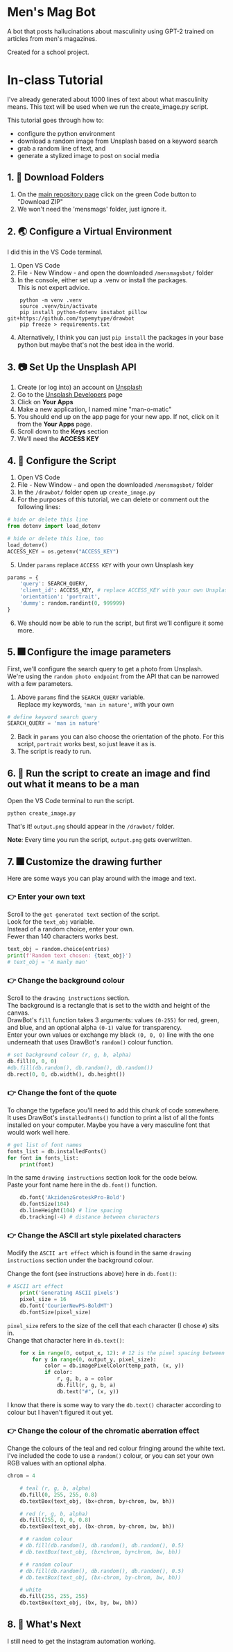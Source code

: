 # Men's Mag Bot

A bot that posts hallucinations about masculinity using GPT-2 trained on articles from men's magazines.  

Created for a school project. 

# In-class Tutorial

I've already generated about 1000 lines of text about what masculinity means. This text will be used when we run the create_image.py script.  

This tutorial goes through how to:
- configure the python environment
- download a random image from Unsplash based on a keyword search
- grab a random line of text, and
- generate a stylized image to post on social media

## 1. :file_folder: Download Folders

1. On the [main repository page](https://github.com/jfung53/mensmagbot) click on the green Code button to "Download ZIP"
2. We won't need the 'mensmags' folder, just ignore it.

## 2. :earth_asia: Configure a Virtual Environment

I did this in the VS Code terminal.  

1. Open VS Code
2. File - New Window - and open the downloaded `/mensmagsbot/` folder
3. In the console, either set up a .venv or install the packages.  
This is not expert advice. 
```console
    python -m venv .venv
    source .venv/bin/activate
    pip install python-dotenv instabot pillow git+https://github.com/typemytype/drawbot
    pip freeze > requirements.txt
```
4. Alternatively, I think you can just `pip install` the packages in your base python but maybe that's not the best idea in the world.  

## 3. :camera: Set Up the Unsplash API

1. Create (or log into) an account on [Unsplash](https://unsplash.com)
2. Go to the [Unsplash Developers](https://unsplash.com/developers) page
3. Click on **Your Apps**
4. Make a new application, I named mine "man-o-matic"
5. You should end up on the app page for your new app. If not, click on it from the **Your Apps** page.
6. Scroll down to the **Keys** section
7. We'll need the **ACCESS KEY**

## 4. :snake: Configure the Script

1. Open VS Code
2. File - New Window - and open the downloaded `/mensmagsbot/` folder
3. In the `/drawbot/` folder open up `create_image.py`
4. For the purposes of this tutorial, we can delete or comment out the following lines:
```python
# hide or delete this line
from dotenv import load_dotenv
```
```python
# hide or delete this line, too
load_dotenv()
ACCESS_KEY = os.getenv("ACCESS_KEY")
```
5. Under `params` replace `ACCESS KEY` with your own Unsplash key
```python
params = {
    'query': SEARCH_QUERY,
    'client_id': ACCESS_KEY, # replace ACCESS_KEY with your own Unsplash key
    'orientation': 'portrait', 
    'dummy': random.randint(0, 999999) 
}
```
6. We should now be able to run the script, but first we'll configure it some more.

## 5. :fireworks: Configure the image parameters

First, we'll configure the search query to get a photo from Unsplash.  
We're using the `random photo endpoint` from the API that can be narrowed with a few parameters.  

1. Above `params` find the `SEARCH_QUERY` variable.  
Replace my keywords, `'man in nature'`, with your own
```python
# define keyword search query
SEARCH_QUERY = 'man in nature'
```
2. Back in `params` you can also choose the orientation of the photo. For this script, `portrait` works best, so just leave it as is.
3. The script is ready to run. 

## 6. :crystal_ball: Run the script to create an image and find out what it means to be a man

Open the VS Code terminal to run the script.
```console
python create_image.py
```

That's it! `output.png` should appear in the `/drawbot/` folder.  

**Note**: Every time you run the script, `output.png` gets overwritten.  

## 7. :fireworks: Customize the drawing further

Here are some ways you can play around with the image and text.

### :point_right: Enter your own text

Scroll to the `get generated text` section of the script.  
Look for the `text_obj` variable.  
Instead of a random choice, enter your own.  
Fewer than 140 characters works best. 
```python
text_obj = random.choice(entries)
print(f'Random text chosen: {text_obj}')
# text_obj = 'A manly man'
```

### :point_right: Change the background colour

Scroll to the `drawing instructions` section.  
The background is a rectangle that is set to the width and height of the canvas.  
DrawBot's `fill` function takes 3 arguments: values `(0-255)` for red, green, and blue, and an optional alpha `(0-1)` value for transparency.  
Enter your own values or exchange my black `(0, 0, 0)` line with the one underneath that uses DrawBot's `random()` colour function.  
```python
# set background colour (r, g, b, alpha)
db.fill(0, 0, 0)
#db.fill(db.random(), db.random(), db.random())
db.rect(0, 0, db.width(), db.height())
```

### :point_right: Change the font of the quote

To change the typeface you'll need to add this chunk of code somewhere.  
It uses DrawBot's `installedFonts()` function to print a list of all the fonts installed on your computer.  Maybe you have a very masculine font that would work well here.  
```python
# get list of font names
fonts_list = db.installedFonts()
for font in fonts_list:
    print(font)
```
In the same `drawing instructions` section look for the code below.  
Paste your font name here in the `db.font()` function.   
```python
    db.font('AkzidenzGroteskPro-Bold')
    db.fontSize(104)
    db.lineHeight(104) # line spacing
    db.tracking(-4) # distance between characters
```

### :point_right: Change the ASCII art style pixelated characters

Modify the `ASCII art effect` which is found in the same `drawing instructions` section under the background colour.  

Change the font (see instructions above) here in `db.font()`:
```python
# ASCII art effect
    print('Generating ASCII pixels')
    pixel_size = 16
    db.font('CourierNewPS-BoldMT')
    db.fontSize(pixel_size)
```
`pixel_size` refers to the size of the cell that each character (I chose `#`) sits in.  
Change that character here in `db.text()`:
```python
    for x in range(0, output_x, 12): # 12 is the pixel spacing between each cell
        for y in range(0, output_y, pixel_size):
            color = db.imagePixelColor(temp_path, (x, y))
            if color:
                r, g, b, a = color
                db.fill(r, g, b, a)
                db.text("#", (x, y))
```
I know that there is some way to vary the `db.text()` character according to colour but I haven't figured it out yet.  

### :point_right: Change the colour of the chromatic aberration effect

Change the colours of the teal and red colour fringing around the white text.  
I've included the code to use a `random()` colour, or you can set your own RGB values with an optional alpha.  
```python
chrom = 4

    # teal (r, g, b, alpha)
    db.fill(0, 255, 255, 0.8)
    db.textBox(text_obj, (bx+chrom, by+chrom, bw, bh))

    # red (r, g, b, alpha)
    db.fill(255, 0, 0, 0.8)
    db.textBox(text_obj, (bx-chrom, by-chrom, bw, bh))

    # # random colour
    # db.fill(db.random(), db.random(), db.random(), 0.5)
    # db.textBox(text_obj, (bx+chrom, by+chrom, bw, bh))

    # # random colour
    # db.fill(db.random(), db.random(), db.random(), 0.5)
    # db.textBox(text_obj, (bx-chrom, by-chrom, bw, bh))

    # white
    db.fill(255, 255, 255)
    db.textBox(text_obj, (bx, by, bw, bh))
```

## 8. :ghost: What's Next

I still need to get the instagram automation working.  


